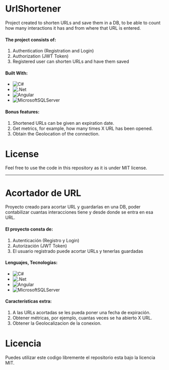 # UrlShortener

Project created to shorten URLs and save them in a DB, to be able to count how many interactions it has and from where that URL is entered.

#### The project consists of:
1. Authentication (Registration and Login)
2. Authorization (JWT Token)
3. Registered user can shorten URLs and have them saved

#### Built With:
- ![C#](https://img.shields.io/badge/c%23-%23239120.svg?style=for-the-badge&logo=c-sharp&logoColor=white) 
- ![.Net](https://img.shields.io/badge/.NET-5C2D91?style=for-the-badge&logo=.net&logoColor=white)
- ![Angular](https://img.shields.io/badge/angular-%23DD0031.svg?style=for-the-badge&logo=angular&logoColor=white)
- ![MicrosoftSQLServer](https://img.shields.io/badge/Microsoft%20SQL%20Sever-CC2927?style=for-the-badge&logo=microsoft%20sql%20server&logoColor=white)

#### Bonus features:
1. Shortened URLs can be given an expiration date.
2. Get metrics, for example, how many times X URL has been opened.
3. Obtain the Geolocation of the connection.

# License
Feel free to use the code in this repository as it is under MIT license.

---

# Acortador de URL

Proyecto creado para acortar URL y guardarlas en una DB, poder contabilizar cuantas interacciones tiene y desde donde se entra en esa URL.

#### El proyecto consta de:
1. Autenticación (Registro y Login)
2. Autorización (JWT Token)
3. El usuario registrado puede acortar URLs y tenerlas guardadas

#### Lenguajes, Tecnologías:
- ![C#](https://img.shields.io/badge/c%23-%23239120.svg?style=for-the-badge&logo=c-sharp&logoColor=white) 
- ![.Net](https://img.shields.io/badge/.NET-5C2D91?style=for-the-badge&logo=.net&logoColor=white)
- ![Angular](https://img.shields.io/badge/angular-%23DD0031.svg?style=for-the-badge&logo=angular&logoColor=white)
- ![MicrosoftSQLServer](https://img.shields.io/badge/Microsoft%20SQL%20Sever-CC2927?style=for-the-badge&logo=microsoft%20sql%20server&logoColor=white)

#### Características extra:
1. A las URLs acortadas se les pueda poner una fecha de expiración.
2. Obtener métricas, por ejemplo, cuantas veces se ha abierto X URL.
3. Obtener la Geolocalizacion de la conexion.

# Licencia
Puedes utilizar este codigo libremente el repositorio esta bajo la licencia MIT.
